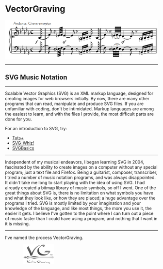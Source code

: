 # VectorGraving

![Samuel Goldenberg](SamG.png) 

---

## SVG Music Notation

---

Scalable Vector Graphics (SVG) is an XML markup language, designed for
creating images for web browsers initially. By now, there are many other
programs that can read, manipulate and produce SVG files. If you are
unfamiliar with coding, don't be intimidated. Markup languages are among the
easiest to learn, and with the files I provide, the most difficult parts are
done for you.

For an introduction to SVG, try:

- [Tuts+](http://webdesign.tutsplus.com/articles/getting-started-with-scalable-vector-graphics-svg--webdesign-7515)
- [SVG-Whiz!](http://svg-whiz.com/)
- [SVGBasics](http://www.svgbasics.com/index.html)

---

Independent of my musical endeavors, I began learning SVG in 2004, fascinated 
by the ability to create images on a computer without any special program;
just a text file and Firefox. Being a guitarist, composer, transcriber, I tried
a number of music notation programs, and was always disappointed. It didn't take me long to start playing with the idea of using SVG. I had already created a bitmap library of music symbols, so off I went. One of the great things about
SVG is, there is no limitation on what symbols you have and what they look like, or how they are placed; a huge advantage over the programs I tried. SVG is mostly limited by your imagination and your knowledge of the language, and like most things, the more you use it, the easier it gets. I believe I've gotten to the point where I can turn out a piece of music faster than I could have using a
program, and nothing that I want in it is missing.

---

I've named the process VectorGraving.

&emsp;&emsp;&emsp;&emsp; ![logo](vgtm.png)
